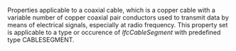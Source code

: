 Properties applicable to a coaxial cable, which is a copper cable with a variable number of copper coaxial pair conductors used to transmit data by means of electrical signals, especially at radio frequency. This property set is applicable to a type or occurence of _IfcCableSegment_ with predefined type CABLESEGMENT.
